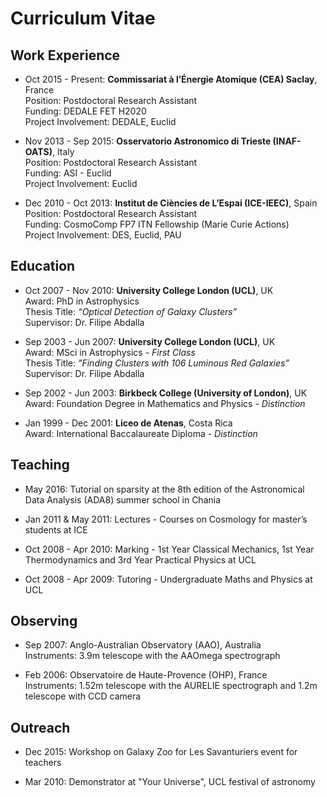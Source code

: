 # Curriculum Vitae

## Work Experience

* Oct 2015 - Present: **Commissariat à l’Énergie Atomique (CEA) Saclay**, France  
  Position: Postdoctoral Research Assistant  
  Funding: DEDALE FET H2020    
  Project Involvement: DEDALE, Euclid

* Nov 2013 - Sep 2015: **Osservatorio Astronomico di Trieste (INAF-OATS)**, Italy  
  Position: Postdoctoral Research Assistant  
  Funding: ASI - Euclid  
  Project Involvement: Euclid

* Dec 2010 - Oct 2013: **Institut de Ciències de L’Espai (ICE-IEEC)**, Spain  
  Position: Postdoctoral Research Assistant  
  Funding: CosmoComp FP7 ITN Fellowship (Marie Curie Actions)  
  Project Involvement: DES, Euclid, PAU

## Education

* Oct 2007 - Nov 2010: **University College London (UCL)**, UK  
  Award: PhD in Astrophysics    
  Thesis Title: *“Optical Detection of Galaxy Clusters”*   
  Supervisor: Dr. Filipe Abdalla  

* Sep 2003 - Jun 2007: **University College London (UCL)**, UK  
  Award: MSci in Astrophysics - *First Class*    
  Thesis Title: *"Finding Clusters with 106 Luminous Red Galaxies”*   
  Supervisor: Dr. Filipe Abdalla

* Sep 2002 - Jun 2003: **Birkbeck College (University of London)**, UK  
  Award: Foundation Degree in Mathematics and Physics - *Distinction*

* Jan 1999 - Dec 2001: **Liceo de Atenas**, Costa Rica  
  Award: International Baccalaureate Diploma - *Distinction*

## Teaching

* May 2016: Tutorial on sparsity at the 8th edition of the Astronomical Data Analysis (ADA8) summer school in Chania

* Jan 2011 & May 2011: Lectures - Courses on Cosmology for master’s students at ICE

* Oct 2008 - Apr 2010: Marking - 1st Year Classical Mechanics, 1st Year Thermodynamics and 3rd Year Practical Physics at UCL

* Oct 2008 - Apr 2009: Tutoring - Undergraduate Maths and Physics at UCL

## Observing

* Sep 2007: Anglo-Australian Observatory (AAO), Australia  
  Instruments: 3.9m telescope with the AAOmega spectrograph

* Feb 2006: Observatoire de Haute-Provence (OHP), France  
  Instruments: 1.52m telescope with the AURELIE spectrograph and 1.2m telescope with CCD camera

## Outreach

* Dec 2015: Workshop on Galaxy Zoo for Les Savanturiers event for teachers

* Mar 2010: Demonstrator at "Your Universe", UCL festival of astronomy

